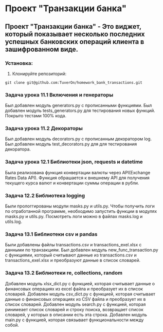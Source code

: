 # Проект "Транзакции банка"

## Проект "Транзакции банка" - Это виджет, который показывает несколько последних успешных банковских операций клиента в зашифрованном виде.

### Установка:

1. Клонируйте репозиторий:
```
git clone git@github.com:TuverOn/homework_bank_transactions.git
```

### Задача урока 11.1 Включения и генераторы
Был добавлен модуль generators.py с прописанными функциями.
Был добавлен модуль tests_generators.py для тестирования новых функций. Покрыто тестами 100% кода.

### Задача урока 11.2 Декораторы
Был добавлен модуль decorators.py с прописанным декоратором log.
Был добавлен модуль test_decorators.py для для тестирования декоратора.

### Задача урока 12.1 Библиотеки json, requests и datetime
Была реализована функция конвертации валюты через API(Exchange Rates Data API).
Функция обрашается к внешнему API для получения текущего курса валют и конвертации суммы операции в рубли.

### Задача 12.2 Библиотека logging
Были прологгированы модули masks.py и utils.py.
Чтобы получить логи по отработанной программе, необходимо запустить функции в модулях masks.py и utils.py.
Посмотреть логи можно в файлах masks.log и utils.log.

### Задача 13.1 Библиотеки csv и pandas
Были добавлены файлы transactions.csv и transactions_exel.xlsx с данными по транзакциям.
Был добавлен модуль new_func_transaction.py с функциями, который считывают данные из transactions.csv и transactions_exel.xlsx и преобразуют данные в список словарей.

### Задача 13.2 Библиотеки re, collections, random
Добавлен модуль xlsx_dict.py c функцией, которая считывает данные о финансовых операциях из excel файла и преобразует их в список словарей.
Добавлен модуль csv_dict.py c функцией, которая считывает данные о финансовых операциях из CSV файла и преобразует их в список словарей.
Добавлен модуль search.py с функцией, которая ринимеает список словарей и строку поиска, возвращает список словарей, у которых в описании есть эта строка.
Добавлен модуль main.py с функцией, которая связывает функциональности между собой.